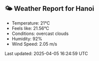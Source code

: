 <!-- WEATHER-START -->
## 🌤 Weather Report for Hanoi

- Temperature: 21°C
- Feels like: 21.56°C
- Conditions: overcast clouds
- Humidity: 92%
- Wind Speed: 2.05 m/s

Last updated: 2025-04-05 16:24:59 UTC
<!-- WEATHER-END -->
